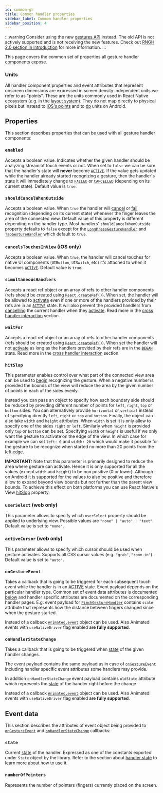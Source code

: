 ```yaml
---
id: common-gh
title: Common handler properties
sidebar_label: Common handler properties
sidebar_position: 4
---
```


:::warning
Consider using the new [gestures API](/docs/gestures/gesture) instead. The old API is not actively supported and is not receiving the new features. Check out [RNGH 2.0 section in Introduction](/docs/#rngh-20) for more information.
:::

This page covers the common set of properties all gesture handler components expose.

### Units

All handler component properties and event attributes that represent onscreen dimensions are expressed in screen density independent units we refer to as "points".
These are the units commonly used in React Native ecosystem (e.g. in the [layout system](http://reactnative.dev/docs/flexbox.html)).
They do not map directly to physical pixels but instead to [iOS's points](https://developer.apple.com/library/content/documentation/2DDrawing/Conceptual/DrawingPrintingiOS/GraphicsDrawingOverview/GraphicsDrawingOverview.html#//apple_ref/doc/uid/TP40010156-CH14-SW7) and to [dp](https://developer.android.com/guide/topics/resources/more-resources#Dimension) units on Android.

## Properties

This section describes properties that can be used with all gesture handler components:

### `enabled`

Accepts a boolean value.
Indicates whether the given handler should be analyzing stream of touch events or not.
When set to `false` we can be sure that the handler's state will **never** become [`ACTIVE`](/docs/under-the-hood/state#active).
If the value gets updated while the handler already started recognizing a gesture, then the handler's state it will immediately change to [`FAILED`](/docs/under-the-hood/state#failed) or [`CANCELLED`](/docs/under-the-hood/state#cancelled) (depending on its current state).
Default value is `true`.

### `shouldCancelWhenOutside`

Accepts a boolean value.
When `true` the handler will [cancel](/docs/under-the-hood/state#cancelled) or [fail](/docs/under-the-hood/state#failed) recognition (depending on its current state) whenever the finger leaves the area of the connected view.
Default value of this property is different depending on the handler type.
Most handlers' `shouldCancelWhenOutside` property defaults to `false` except for the [`LongPressGestureHandler`](/docs/gesture-handlers/longpress-gh) and [`TapGestureHandler`](/docs/gesture-handlers/tap-gh) which default to `true`.

### `cancelsTouchesInView` (**iOS only**)

Accepts a boolean value.
When `true`, the handler will cancel touches for native UI components (`UIButton`, `UISwitch`, etc) it's attached to when it becomes [`ACTIVE`](/docs/under-the-hood/state#active).
Default value is `true`.

### `simultaneousHandlers`

Accepts a react ref object or an array of refs to other handler components (refs should be created using [`React.createRef()`](https://reactjs.org/docs/refs-and-the-dom.html)). When set, the handler will be allowed to [activate](/docs/under-the-hood/state#active) even if one or more of the handlers provided by their refs are in an [`ACTIVE`](/docs/under-the-hood/state#active) state. It will also prevent the provided handlers from [cancelling](/docs/under-the-hood/state#cancelled) the current handler when they [activate](/docs/under-the-hood/state#active). Read more in the [cross handler interaction](/docs/gesture-handlers/interactions#simultaneous-recognition) section.

### `waitFor`

Accepts a react ref object or an array of refs to other handler components (refs should be created using [`React.createRef()`](https://reactjs.org/docs/refs-and-the-dom.html)). When set the handler will not [activate](/docs/under-the-hood/state#active) as long as the handlers provided by their refs are in the [`BEGAN`](/docs/under-the-hood/state#began) state. Read more in the [cross handler interaction](/docs/gesture-handlers/interactions#awaiting-other-handlers) section.

### `hitSlop`

This parameter enables control over what part of the connected view area can be used to [begin](/docs/under-the-hood/state#began) recognizing the gesture.
When a negative number is provided the bounds of the view will reduce the area by the given number of points in each of the sides evenly.

Instead you can pass an object to specify how each boundary side should be reduced by providing different number of points for `left`, `right`, `top` or `bottom` sides.
You can alternatively provide `horizontal` or `vertical` instead of specifying directly `left`, `right` or `top` and `bottom`.
Finally, the object can also take `width` and `height` attributes.
When `width` is set it is only allow to specify one of the sides `right` or `left`.
Similarly when `height` is provided only `top` or `bottom` can be set.
Specifying `width` or `height` is useful if we only want the gesture to activate on the edge of the view. In which case for example we can set `left: 0` and `width: 20` which would make it possible for the gesture to be recognize when started no more than 20 points from the left edge.

**IMPORTANT:** Note that this parameter is primarily designed to reduce the area where gesture can activate. Hence it is only supported for all the values (except `width` and `height`) to be non positive (0 or lower). Although on Android it is supported for the values to also be positive and therefore allow to expand beyond view bounds but not further than the parent view bounds. To achieve this effect on both platforms you can use React Native's View [hitSlop](https://reactnative.dev/docs/view.html#props) property.

### `userSelect` (**web only**)

This parameter allows to specify which `userSelect` property should be applied to underlying view. Possible values are `"none" | "auto" | "text"`. Default value is set to `"none"`.

### `activeCursor` (**web only**)

This parameter allows to specify which cursor should be used when gesture activates. Supports all CSS cursor values (e.g. `"grab"`, `"zoom-in"`). Default value is set to `"auto"`.

### `onGestureEvent`

Takes a callback that is going to be triggered for each subsequent touch event while the handler is in an [ACTIVE](/docs/under-the-hood/state#active) state. Event payload depends on the particular handler type. Common set of event data attributes is documented [below](#event-data) and handler specific attributes are documented on the corresponding handler pages. E.g. event payload for [`PinchGestureHandler`](/docs/gesture-handlers/rotation-gh#event-data) contains `scale` attribute that represents how the distance between fingers changed since when the gesture started.

Instead of a callback [`Animated.event`](https://reactnative.dev/docs/animated.html#event) object can be used. Also Animated events with `useNativeDriver` flag enabled **are fully supported**.

### `onHandlerStateChange`

Takes a callback that is going to be triggered when [state](/docs/under-the-hood/state) of the given handler changes.

The event payload contains the same payload as in case of [`onGestureEvent`](#ongestureevent) including handler specific event attributes some handlers may provide.

In addition `onHandlerStateChange` event payload contains `oldState` attribute which represents the [state](/docs/under-the-hood/state) of the handler right before the change.

Instead of a callback [`Animated.event`](https://reactnative.dev/docs/animated.html#event) object can be used. Also Animated events with `useNativeDriver` flag enabled **are fully supported**.

## Event data

This section describes the attributes of event object being provided to [`onGestureEvent`](#ongestureevent) and [`onHandlerStateChange`](#onhandlerstatechange) callbacks:

### `state`

Current [state](/docs/under-the-hood/state) of the handler. Expressed as one of the constants exported under `State` object by the library. Refer to the section about [handler state](/docs/under-the-hood/state) to learn more about how to use it.

### `numberOfPointers`

Represents the number of pointers (fingers) currently placed on the screen.
